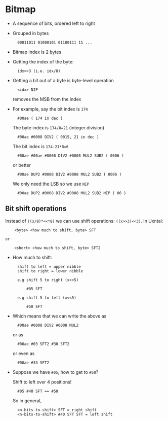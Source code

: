 
# Bitmap

* A sequence of bits, ordered left to right
* Grouped in bytes

		00011011 01000101 01100111 11 ...

* Bitmap index is 2 bytes
* Getting the index of the byte:

		idx>>3 (i.e. idx/8)

* Getting a bit out of a byte is byte-level operation

		<idx> NIP 

	removes the MSB from the index

* For example, say the bit index is `174`

		#00ae ( 174 in dec )

	The byte index is `174/8=21` (integer division)

		#00ae #0008 DIV2 ( 0015, 21 in dec )

	The bit index is `174-21*8=6`

		#00ae #00ae #0008 DIV2 #0008 MUL2 SUB2 ( 0006 )

	or better

		#00ae DUP2 #0008 DIV2 #0008 MUL2 SUB2 ( 0006 )

	We only need the LSB so we use `NIP`

		#00ae DUP2 #0008 DIV2 #0008 MUL2 SUB2 NIP ( 06 )

## Bit shift operations	

Instead of `((x/8)*<<*8)` we can use shift operations: `((x>>3)<<3)`. In Uxntal:

		<byte> <how much to shift, byte> SFT

	or

		<short> <how much to shift, byte> SFT2

* How much to shift:

		shift to left = upper nibble
		shift to right = lower nibble

		e.g shift 5 to right (x>>5) 

			#05 SFT
			
		e.g shift 5 to left (x<<5) 

			#50 SFT

* Which means that we can write the above as			

		#00ae #0008 DIV2 #0008 MUL2

	or as

		#00ae #03 SFT2 #30 SFT2

	or even as 

		#00ae #33 SFT2

* Suppose we have `#05`, how to get to `#50`?

	Shift to left over 4 positions!

		#05 #40 SFT == #50

	So in general, 

		<n-bits-to-shift> SFT = right shift
		<n-bits-to-shift> #40 SFT SFT = left shift

